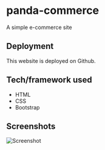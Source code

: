 # panda-commerce
A simple e-commerce site 

## Deployment
This website is deployed on Github.

## Tech/framework used 
 - HTML
 - CSS
 - Bootstrap

## Screenshots

![Screenshot](https://i.ibb.co/YXkdhfW/Fire-Shot-Capture-013-Document-arifweb-me.png)

